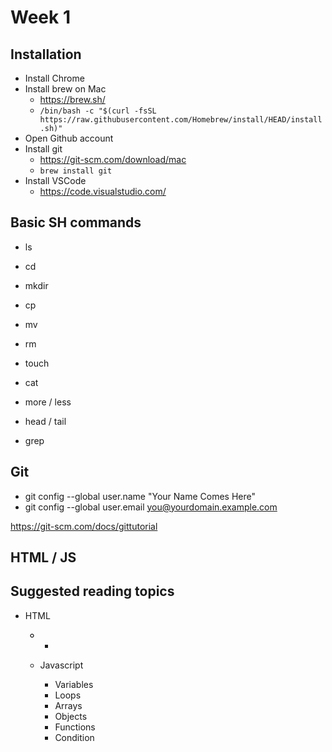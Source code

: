 # Week 1

## Installation
- Install Chrome
- Install brew on Mac
  - https://brew.sh/
  - `/bin/bash -c "$(curl -fsSL https://raw.githubusercontent.com/Homebrew/install/HEAD/install.sh)"`
- Open Github account
- Install git
  - https://git-scm.com/download/mac
  - `brew install git`
- Install VSCode
  - https://code.visualstudio.com/


## Basic SH commands
 - ls
 - cd
 - mkdir
 - cp 
 - mv
 - rm 
 - touch

 - cat
 - more / less
 - head / tail
 - grep

## Git
 - git config --global user.name "Your Name Comes Here"
 - git config --global user.email you@yourdomain.example.com

 https://git-scm.com/docs/gittutorial

 
## HTML / JS

## Suggested reading topics
  - HTML
    - <table>
    - <ul>
    - <ol>

  - Javascript
    - Variables
    - Loops
    - Arrays
    - Objects
    - Functions
    - Condition


